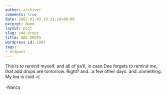 ```yaml
---
author: archiver
comments: true
date: 2002-01-03 19:21:19+00:00
excerpt: None
layout: post
slug: add-drops
title: ADD DROPS
wordpress_id: 1805
tags:
- oldpost
---
```


This is to remind myself, and all of ya'll, in case Dee forgets to remind me, that add drops are tomorrow. Right? and...a few other days. and..something. My tea is cold =(<br /><br />-Nancy